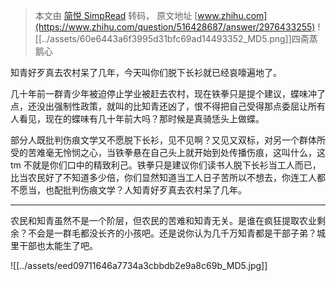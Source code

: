> 本文由 [简悦 SimpRead](http://ksria.com/simpread/) 转码， 原文地址 [www.zhihu.com](https://www.zhihu.com/question/516428687/answer/2976433255) ![[../assets/60e6443a6f3995d31bfc69ad14493352_MD5.png]]四斋蒸鹅心

知青好歹真去农村呆了几年，今天叫你们脱下长衫就已经哀嚎遍地了。

几十年前一群青少年被迫停止学业被赶去农村，现在铁拳只是提个建议，蝶味冲了点，还没出强制性政策，就叫的比知青还凶了，恨不得把自己受得那点委屈让所有人看见，现在的蝶味有几十年前大吗？那时候是真骑恁头上做蝶。

部分人既批判伤痕文学又不愿脱下长衫，见不见啊？又见又双标，对另一个群体所受的苦难毫无怜悯之心，当铁拳悬在自己头上就开始到处传播伤痕，这叫什么，这 tm 不就是你们口中的精致利己。铁拳只是建议你们读书人脱下长衫当工人而已，比当农民好了不知道多少倍，你们显然知道当工人日子苦所以不想去，你连工人都不愿当，也配批判伤痕文学？人知青好歹真去农村呆了几年。

* * *

农民和知青虽然不是一个阶层，但农民的苦难和知青无关。是谁在疯狂提取农业剩余？不会是一群毛都没长齐的小孩吧。还是说你认为几千万知青都是干部子弟？城里干部也太能生了吧。

![[../assets/eed09711646a7734a3cbbdb2e9a8c69b_MD5.jpg]]